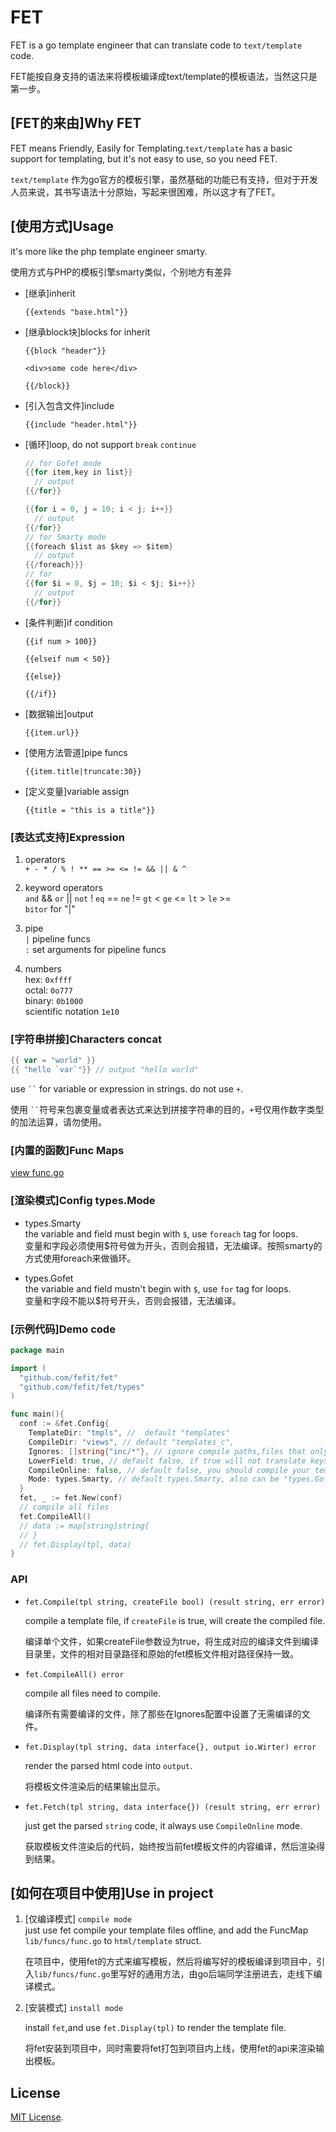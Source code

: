 # FET
FET is a go template engineer that can translate code to `text/template` code.

FET能按自身支持的语法来将模板编译成text/template的模板语法，当然这只是第一步。

## [FET的来由]Why FET
FET means Friendly, Easily for Templating.`text/template` has a basic support for templating, but it's not easy to use, so you need FET.

`text/template` 作为go官方的模板引擎，虽然基础的功能已有支持，但对于开发人员来说，其书写语法十分原始，写起来很困难，所以这才有了FET。


## [使用方式]Usage

it's more like the php template engineer smarty.

使用方式与PHP的模板引擎smarty类似，个别地方有差异

- [继承]inherit

  `{{extends "base.html"}}`

- [继承block块]blocks for inherit
  
  `{{block "header"}}`

    `<div>some code here</div>`
  
  `{{/block}}`

- [引入包含文件]include

  `{{include "header.html"}}`

- [循环]loop, do not support `break` `continue`
  
  ```go
  // for Gofet mode
  {{for item,key in list}}
    // output
  {{/for}}
  
  {{for i = 0, j = 10; i < j; i++}}
    // output
  {{/for}}
  // for Smarty mode
  {{foreach $list as $key => $item}
    // output
  {{/foreach}}}
  // for
  {{for $i = 0, $j = 10; $i < $j; $i++}}
    // output
  {{/for}}
  ```

- [条件判断]if condition
  
  `{{if num > 100}}`
  
  `{{elseif num < 50}}`
  
  `{{else}}`
  
  `{{/if}}`

- [数据输出]output
  
  `{{item.url}}`

- [使用方法管道]pipe funcs

  `{{item.title|truncate:30}}`

- [定义变量]variable assign
  
  `{{title = "this is a title"}}`

### [表达式支持]Expression
  
1. operators    
  `+ - * / % ! ** == >= <= != && || & ^`

2. keyword operators  
  `and` && `or` || `not` ! `eq` == `ne` != `gt` < `ge` <= `lt` > `le` >=  
  `bitor` for "|"

3. pipe   
  `|` pipeline funcs  
  `:` set arguments for pipeline funcs

4. numbers    
  hex: `0xffff`   
  octal: `0o777`  
  binary: `0b1000`  
  scientific notation `1e10`
### [字符串拼接]Characters concat  
  ```go
  {{ var = "world" }}
  {{ "hello `var`"}} // output "hello world"
  ```
  use ` `` ` for variable or expression in strings. do not use `+`.
  
  使用 ` `` `符号来包裹变量或者表达式来达到拼接字符串的目的，`+`号仅用作数字类型的加法运算，请勿使用。

### [内置的函数]Func Maps  

  [view func.go](./lib/funcs/func.go)
### [渲染模式]Config types.Mode  
  - types.Smarty  
  the variable and field must begin with `$`, use `foreach` tag for loops.  
  变量和字段必须使用$符号做为开头，否则会报错，无法编译。按照smarty的方式使用foreach来做循环。
  
  - types.Gofet  
  the variable and field mustn't begin with `$`, use `for` tag for loops.  
  变量和字段不能以$符号开头，否则会报错，无法编译。 

### [示例代码]Demo code
```go
package main

import (
  "github.com/fefit/fet"
  "github.com/fefit/fet/types"
)

func main(){
  conf := &fet.Config{
    TemplateDir: "tmpls", //  default "templates"
    CompileDir: "views", // default "templates_c",
    Ignores: []string{"inc/*"}, // ignore compile paths,files that only will include.use filepath.Match
    LowerField: true, // default false, if true will not translate keys to uppercase.
    CompileOnline: false, // default false, you should compile your template files offline 
    Mode: types.Smarty, // default types.Smarty, also can be "types.Gofet"
  }
  fet, _ := fet.New(conf)
  // compile all files
  fet.CompileAll()
  // data := map[string]string{
  // }
  // fet.Display(tpl, data)
}
```
### API 
- `fet.Compile(tpl string, createFile bool) (result string, err error) `  

  compile a template file, if `createFile` is true, will create the compiled file.  

  编译单个文件，如果createFile参数设为true，将生成对应的编译文件到编译目录里，文件的相对目录路径和原始的fet模板文件相对路径保持一致。

- `fet.CompileAll() error`  
  
  compile all files need to compile.  

  编译所有需要编译的文件，除了那些在Ignores配置中设置了无需编译的文件。

- `fet.Display(tpl string, data interface{}, output io.Wirter) error`

  render the parsed html code into `output`.  

  将模板文件渲染后的结果输出显示。

- `fet.Fetch(tpl string, data interface{}) (result string, err error)`

  just get the parsed `string` code, it always use `CompileOnline` mode.  

  获取模板文件渲染后的代码，始终按当前fet模板文件的内容编译，然后渲染得到结果。

## [如何在项目中使用]Use in project

1. [仅编译模式] `compile mode`  
    just use fet compile your template files offline, and add the FuncMap `lib/funcs/func.go` to `html/template` struct.

    在项目中，使用fet的方式来编写模板，然后将编写好的模板编译到项目中，引入`lib/funcs/func.go`里写好的通用方法，由go后端同学注册进去，走线下编译模式。

2. [安装模式] `install mode`  

    install `fet`,and use `fet.Display(tpl)` to render the template file.

    将fet安装到项目中，同时需要将fet打包到项目内上线，使用fet的api来渲染输出模板。

## License

[MIT License](./LICENSE).
